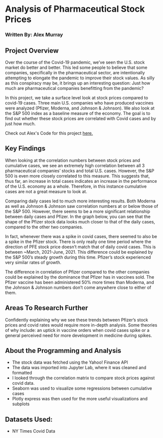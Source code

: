# Analysis of Pharmaceutical Stock Prices

### **Written By:** Alex Murray

## Project Overview

Over the course of the Covid-19 pandemic, we’ve seen the U.S. stock market do better and better. This led some people to believe that some companies, specifically in the pharmaceutical sector, are intentionally attempting to elongate the pandemic to improve their stock values. As silly as this conspiracy may be, it brings up an interesting question: Just how much are pharmaceutical companies benefitting from the pandemic?

In this project, we take a surface level look at stock prices compared to covid-19 cases. Three main U.S. companies who have produced vaccines were analyzed (Pfizer, Moderna, and Johnson & Johnson). We also look at the S&P 500 index as a baseline measure of the economy. The goal is to find out whether these stock prices are correlated with Covid cases and by just how much.

Check out Alex's Code for this project <a href="https://github.com/alexm-43/Portfolio/blob/main/Telco-Churn-Analysis/churn_analysis_telco.ipynb" title="Go to the Jupyter Notebook page of this project" target="_blank">here.</a>

## Key Findings

When looking at the correlation numbers between stock prices and cumulative cases, we see an extremely high correlation between all 3 pharmaceutical companies’ stocks and total U.S. cases. However, the S&P 500 is even more closely correlated to this measure. This suggests that, thus far, an increase in total cases indicates an increase in the performance of the U.S. economy as a whole. Therefore, in this instance cumulative cases are not a great measure to look at.


Comparing daily cases led to much more interesting results. Both Moderna as well as Johnson & Johnson saw correlation numbers at or below those of the S&P 500. However, there seems to be a more significant relationship between daily cases and Pfizer. In the graph below, you can see that the shape of the Pfizer stock data looks much closer to that of the daily cases, compared to the other two companies.



In fact, whenever there was a spike in covid cases, there seemed to also be a spike in the Pfizer stock. There is only really one time period where the direction of PFE stock price doesn’t match that of daily covid cases. This is between ~March, 2021-June, 2021. This difference could be explained by the S&P 500’s steady growth during this time. Pfizer’s stock experienced very similar rates of growth.


The difference in correlation of Pfizer compared to the other companies could be explained by the dominance that Pfizer has in vaccines sold. The Pfizer vaccine has been administered 50% more times than Moderna, and the Johnson & Johnson numbers don’t come anywhere close to either of them. 


## Areas To Research Further

Confidently explaining why we see these trends between Pfizer’s stock prices and covid rates would require more in-depth analysis. Some theories of why include: an uptick in vaccine orders when covid cases spike or a general perceived need for more development in medicine during spikes.


## About the Programming and Analysis

- The stock data was fetched using the Yahoo! Finance API
- The data was imported into Jupyter Lab, where it was cleaned and formatted
- I looked through the correlation matrix to compare stock prices against covid data. 
- Seaborn was used to visualize some regressions between cumulative cases
- Plotly express was then used for the more useful visualizations and subplots

## Datasets Used:
- NY Times Covid Data

